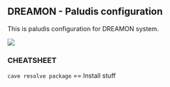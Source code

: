 ## DREAMON - Paludis configuration

This is paludis configuration for DREAMON system.

![](https://i.imgur.com/XPzLn7K.png)

### CHEATSHEET
`cave resolve package` == Install stuff
